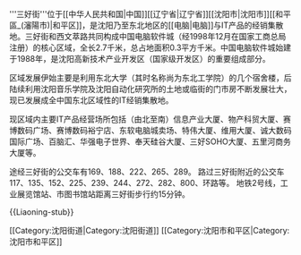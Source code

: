 '''三好街'''位于[[中华人民共和国|中国]][[辽宁省|辽宁省]][[沈阳市|沈阳市]][[和平區_(瀋陽市)|和平区]]，是沈阳乃至东北地区的[[电脑|电脑]]与IT产品的经销集散地。三好街和西文萃路共同构成中国电脑软件城（经1998年12月在国家工商总局注册）的核心区域，全长2.7千米，总占地面积0.3平方千米。中国电脑软件城始建于1988年，是沈阳高新技术产业开发区（国家级开发区）的重要组成部分。

区域发展伊始主要是利用东北大学（其时名称尚为东北工学院）的几个宿舍楼，后陆续利用沈阳音乐学院及沈阳自动化研究所的土地或临街的门市房不断发展壮大，现已发展成全中国东北区域性的IT经销集散地。

现区域内主要IT产品经营场所包括（由北至南）信息产业大厦、物产科贸大厦、赛博数码广场、赛博数码裕宁店、东软电脑城卖场、特伟大厦、维用大厦、诚大数码国际广场、百脑汇、华强电子世界、奉天硅谷大厦、三好SOHO大厦、五里河商务大厦等。

途经三好街的公交车有169、188、222、265、289。
路过三好街附近的公交车117、135、152、225、239、244、272、282、800、环路等。
地铁2号线，工业展览馆站、市图书馆站距离三好街步行约15分钟。

{{Liaoning-stub}}

[[Category:沈阳街道|Category:沈阳街道]]
[[Category:沈阳市和平区|Category:沈阳市和平区]]